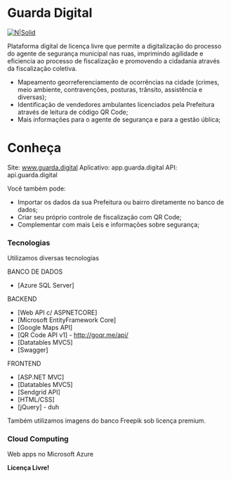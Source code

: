 # Guarda Digital

[![N|Solid](http://app.guarda.digital/img/logo.png)](http://guarda.digital/home/about)

Plataforma digital de licença livre que permite a digitalização do processo do agente de segurança municipal nas ruas, imprimindo agilidade e eficiencia ao processo de fiscalização e promovendo a cidadania através da fiscalização coletiva.

  - Mapeamento georreferenciamento de ocorrências na cidade (crimes, meio ambiente, contravenções, posturas, trânsito, assistência e diversas);
  - Identificação de vendedores ambulantes licenciados pela Prefeitura através de leitura de código QR Code;
  - Mais informações para o agente de segurança e para a gestão ública; 

# Conheça

  Site: www.guarda.digital
  Aplicativo: app.guarda.digital
  API: api.guarda.digital


Você também pode:
  - Importar os dados da sua Prefeitura ou bairro diretamente no banco de dados;
  - Criar seu próprio controle de fiscalização com QR Code;
  - Complementar com mais Leis e informações sobre segurança;
   
### Tecnologias

Utilizamos diversas tecnologias

BANCO DE DADOS
* [Azure SQL Server]

BACKEND
* [Web API c/ ASPNETCORE] 
* [Microsoft EntityFramework Core]
* [Google Maps API]
* [QR Code API v1] - http://goqr.me/api/
* [Datatables MVC5]
* [Swagger]

FRONTEND
* [ASP.NET MVC]
* [Datatables MVC5]
* [Sendgrid API]
* [HTML/CSS]
* [jQuery] - duh

Também utilizamos imagens do banco Freepik sob licença premium.

### Cloud Computing
Web apps no Microsoft Azure

**Licença Livre!**

